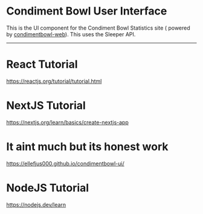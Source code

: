 # Condiment Bowl User Interface
This is the UI component for the Condiment Bowl Statistics site ( powered by [condimentbowl-web][cb-web]).
This uses the Sleeper API.
***

<!--Link References ( https://www.markdownguide.org/basic-syntax/#reference-style-links )-->
[cb-web]: https://github.com/ellefjus000/condimentbowl-web

# React Tutorial
https://reactjs.org/tutorial/tutorial.html

# NextJS Tutorial
https://nextjs.org/learn/basics/create-nextjs-app

# It aint much but its honest work
https://ellefjus000.github.io/condimentbowl-ui/

# NodeJS Tutorial
https://nodejs.dev/learn
